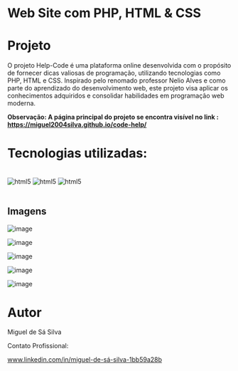 # Web Site com PHP, HTML & CSS

# Projeto

O projeto Help-Code é uma plataforma online desenvolvida com o propósito de fornecer dicas valiosas de programação, utilizando tecnologias como PHP, HTML e CSS. Inspirado pelo renomado professor Nelio Alves e como parte do aprendizado do desenvolvimento web, este projeto visa aplicar os conhecimentos adquiridos e consolidar habilidades em programação web moderna.

<b> Observação: A página principal do projeto se encontra visível no link : https://miguel2004silva.github.io/code-help/ </b>

# Tecnologias utilizadas:

<div style="display: inline_block"><br/>
<img align="center" alt="html5" src ="https://img.shields.io/badge/PHP-777BB4?style=for-the-badge&logo=php&logoColor=white"/>
<img align="center" alt="html5" src ="https://img.shields.io/badge/HTML-239120?style=for-the-badge&logo=html5&logoColor=white"/>
<img align="center" alt="html5" src ="https://img.shields.io/badge/CSS-239120?&style=for-the-badge&logo=css3&logoColor=white"/>
</div><br/>

## Imagens

![image](https://github.com/miguel2004silva/code-help/assets/133482502/eb14aedf-207c-4ff1-bf0b-2ae14a5c839e)

![image](https://github.com/miguel2004silva/code-help/assets/133482502/2edcf7fa-33b3-4956-ad0b-86d3f0fc36ab)

![image](https://github.com/miguel2004silva/code-help/assets/133482502/f244d330-0ad7-4d3e-bae3-d4da7241b720)

![image](https://github.com/miguel2004silva/code-help/assets/133482502/bd088f05-8b1a-4cd3-949d-86a01e04aed1)

![image](https://github.com/miguel2004silva/code-help/assets/133482502/0c8e3574-8cc8-487e-bc7d-7384b53a1123)

# Autor
Miguel de Sá Silva

Contato Profissional: 

www.linkedin.com/in/miguel-de-sá-silva-1bb59a28b











